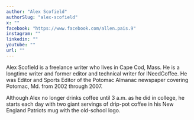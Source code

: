```yaml
---
author: "Alex Scofield"
authorSlug: "alex-scofield"
x: ""
facebook: "https://www.facebook.com/allen.pais.9"
instagram: ""
linkedin: ""
youtube: ""
url: ""
---
```


Alex Scofield is a freelance writer who lives in Cape Cod, Mass. He is a longtime writer and former editor and technical writer for INeedCoffee. He was Editor and Sports Editor of the Potomac Almanac newspaper covering Potomac, Md. from 2002 through 2007.

Although Alex no longer drinks coffee until 3 a.m. as he did in college, he starts each day with two giant servings of drip-pot coffee in his New England Patriots mug with the old-school logo.
